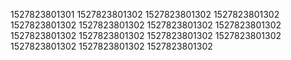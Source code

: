 1527823801301
1527823801302
1527823801302
1527823801302
1527823801302
1527823801302
1527823801302
1527823801302
1527823801302
1527823801302
1527823801302
1527823801302
1527823801302
1527823801302
1527823801302